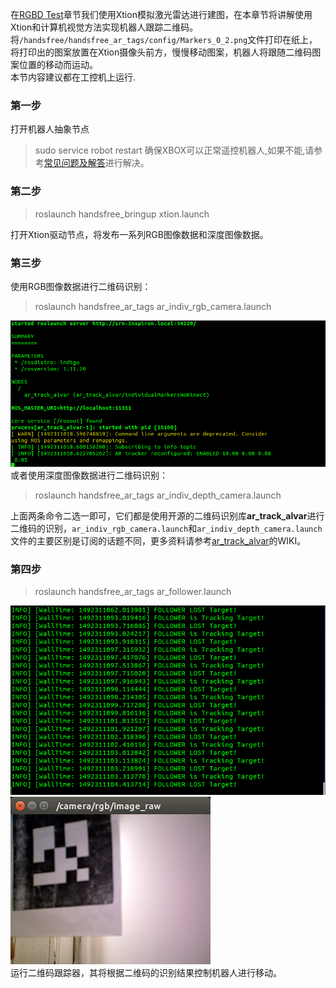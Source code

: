 在[RGBD Test](/docs/Tutorial/2.2-RGBD-Test.md)章节我们使用Xtion模拟激光雷达进行建图，在本章节将讲解使用Xtion和计算机视觉方法实现机器人跟踪二维码。   
将`/handsfree/handsfree_ar_tags/config/Markers_0_2.png`文件打印在纸上，将打印出的图案放置在Xtion摄像头前方，慢慢移动图案，机器人将跟随二维码图案位置的移动而运动。  
本节内容建议都在工控机上运行.   
### 第一步 ###  
打开机器人抽象节点
>sudo service robot restart
确保XBOX可以正常遥控机器人,如果不能,请参考[常见问题及解答](https://github.com/HANDS-FREE/HANDS-FREE.github.io/wiki/7.1-Teleop)进行解决。  

### 第二步 ###
>roslaunch handsfree_bringup xtion.launch  

打开Xtion驱动节点，将发布一系列RGB图像数据和深度图像数据。

### 第三步 ###  
使用RGB图像数据进行二维码识别：
>roslaunch handsfree_ar_tags ar_indiv_rgb_camera.launch  

![picture](https://github.com/doctorsrn/git_test/blob/master/HandsFree_ROS/7/7.4/4_indiv_rgb.png?raw=true)  
或者使用深度图像数据进行二维码识别：
>roslaunch handsfree_ar_tags ar_indiv_depth_camera.launch  

上面两条命令二选一即可，它们都是使用开源的二维码识别库**ar_track_alvar**进行二维码的识别，`ar_indiv_rgb_camera.launch`和`ar_indiv_depth_camera.launch`文件的主要区别是订阅的话题不同，更多资料请参考[ar_track_alvar](http://wiki.ros.org/ar_track_alvar/)的WIKI。  
### 第四步 ###  
>roslaunch handsfree_ar_tags ar_follower.launch  

![picture](https://github.com/doctorsrn/git_test/blob/master/HandsFree_ROS/7/7.4/4_follower.png?raw=true)
![picture](https://github.com/doctorsrn/git_test/blob/master/HandsFree_ROS/7/7.4/4_ar_display.png?raw=true)  
运行二维码跟踪器，其将根据二维码的识别结果控制机器人进行移动。  
